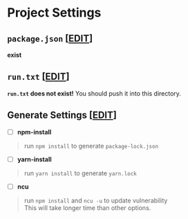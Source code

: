 # Project Settings
## `package.json` [[EDIT](https://github.com/tamagoez/nodepkg-actions/edit/main/${filepath}/package.json)]
**exist**
## `run.txt` [[EDIT](https://github.com/tamagoez/nodepkg-actions/edit/main/${filepath}/run.txt)]
**`run.txt` does not exist!**
You should push it into this directory.
## Generate Settings [[EDIT](https://github.com/tamagoez/nodepkg-actions/edit/main/./vividarmy-wikinotes/run.txt)]
 - [ ] **npm-install**  
> run `npm install` to generate `package-lock.json`

 - [ ] **yarn-install**  
> run `yarn install` to generate `yarn.lock`

 - [ ] **ncu**  
> run `npm install` and `ncu -u` to update vulnerability  
> This will take longer time than other options.

